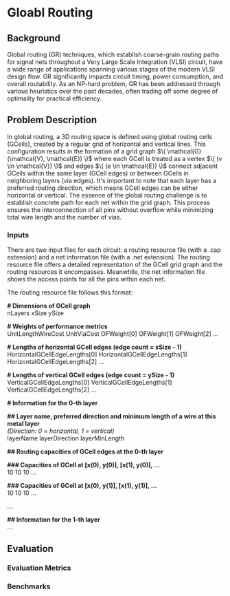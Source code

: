 # Gloabl Routing

## Background

Global routing (GR) techniques, which establish coarse-grain routing paths for signal nets throughout a Very Large Scale Integration (VLSI) circuit, have a wide range of applications spanning various stages of the modern VLSI design flow. GR significantly impacts circuit timing, power consumption, and overall routability. As an NP-hard problem, GR has been addressed through various heuristics over the past decades, often trading off some degree of optimality for practical efficiency.

## Problem Description

In global routing, a 3D routing space is defined using global routing cells (GCells), created by a regular grid of horizontal and vertical lines. This configuration results in the formation of a grid graph  $\( \mathcal{G}(\mathcal{V}, \mathcal{E}) \)$ where each GCell is treated as a vertex $\( (v \in \mathcal{V}) \)$ and edges $\( (e \in \mathcal{E}) \)$ connect adjacent GCells within the same layer (GCell edges) or between GCells in neighboring layers (via edges). It's important to note that each layer has a preferred routing direction, which means GCell edges can be either horizontal or vertical. The essence of the global routing challenge is to establish concrete path for each net within the grid graph. This process ensures the interconnection of all pins without overflow while minimizing total wire length and the number of vias.

### Inputs
There are two input files for each circuit: a routing resource file (with a .cap extension) and a net information file (with a .net extension). The routing resource file offers a detailed representation of the GCell grid graph and the routing resources it encompasses. Meanwhile, the net information file shows the access points for all the pins within each net.

The routing resource file follows this format:

**# Dimensions of GCell graph**  
nLayers xSize ySize  

**# Weights of performance metrics**  
UnitLengthWireCost UnitViaCost OFWeight[0] OFWeight[1] OFWeight[2] ...  

**# Lengths of horizontal GCell edges (edge count = xSize - 1)**  
HorizontalGCellEdgeLengths[0] HorizontalGCellEdgeLengths[1] HorizontalGCellEdgeLengths[2] ...  

**# Lengths of vertical GCell edges (edge count = ySize - 1)**  
VerticalGCellEdgeLengths[0] VerticalGCellEdgeLengths[1] VerticalGCellEdgeLengths[2] ...  

**# Information for the 0-th layer**  

**## Layer name, preferred direction and minimum length of a wire at this metal layer**  
*(Direction: 0 = horizontal, 1 = vertical)*  
layerName layerDirection layerMinLength  

**## Routing capacities of GCell edges at the 0-th layer**  

**### Capacities of GCell at [x(0), y(0)], [x(1), y(0)], ...**  
10 10 10 ...  

**### Capacities of GCell at [x(0), y(1)], [x(1), y(1)], ...**  
10 10 10 ...  

...  

**## Information for the 1-th layer**  
...


## Evaluation
### Evaluation Metrics

### Benchmarks
